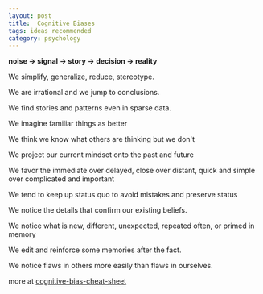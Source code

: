 ```yaml
---
layout: post
title:  Cognitive Biases   
tags: ideas recommended
category: psychology 
---
```


**noise -> signal -> story -> decision -> reality**

We simplify, generalize, reduce, stereotype. 

We are irrational and we jump to conclusions.

We find stories and patterns even in sparse data. 

We imagine familiar things as better

We think we know what others are thinking but we don't

We project our current mindset onto the past and future

We favor the immediate over delayed, close over distant, quick and simple over complicated and important 

We tend to keep up status quo to avoid mistakes and preserve status 

We notice the details that confirm our existing beliefs. 

We notice what is new, different, unexpected, repeated often, or primed in memory 

We edit and reinforce some memories after the fact. 

We notice flaws in others more easily than flaws in ourselves.

more at [cognitive-bias-cheat-sheet](https://medium.com/better-humans/cognitive-bias-cheat-sheet-55a472476b18)